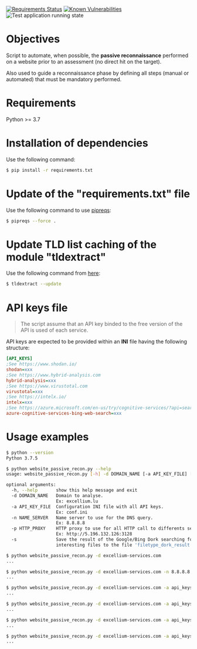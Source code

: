 [![Requirements Status](https://requires.io/github/righettod/website-passive-reconnaissance/requirements.svg?branch=master)](https://requires.io/github/righettod/website-passive-reconnaissance/requirements/?branch=master) [![Known Vulnerabilities](https://snyk.io/test/github/righettod/website-passive-reconnaissance/badge.svg?targetFile=requirements.txt)](https://snyk.io/test/github/righettod/website-passive-reconnaissance?targetFile=requirements.txt) ![Test application running state](https://github.com/righettod/website-passive-reconnaissance/workflows/Test%20application%20running%20state/badge.svg)

# Objectives

Script to automate, when possible, the **passive reconnaissance** performed on a website prior to an assessment (no direct hit on the target). 

Also used to guide a reconnaissance phase by defining all steps (manual or automated) that must be mandatory performed.

# Requirements

Python >= 3.7

# Installation of dependencies

Use the following command:

```bash
$ pip install -r requirements.txt
```

# Update of the "requirements.txt" file

Use the following command to use [pipreqs](https://github.com/bndr/pipreqs):

```bash
$ pipreqs --force .
```

# Update TLD list caching of the module "tldextract"

Use the following command from [here](https://github.com/john-kurkowski/tldextract#note-about-caching):

```bash
$ tldextract --update
```

# API keys file

> The script assume that an API key binded to the free version of the API is used of each service.

API keys are expected to be provided within an **INI** file having the following structure:

```ini
[API_KEYS]
;See https://www.shodan.io/
shodan=xxx
;See https://www.hybrid-analysis.com
hybrid-analysis=xxx
;See https://www.virustotal.com
virustotal=xxx
;See https://intelx.io/
intelx=xxx
;See https://azure.microsoft.com/en-us/try/cognitive-services/?api=search-api-v7
azure-cognitive-services-bing-web-search=xxx
```

# Usage examples

```bash
$ python --version
Python 3.7.5

$ python website_passive_recon.py --help
usage: website_passive_recon.py [-h] -d DOMAIN_NAME [-a API_KEY_FILE] [-n NAME_SERVER] [-p HTTP_PROXY] [-s]

optional arguments:
  -h, --help       show this help message and exit
  -d DOMAIN_NAME   Domain to analyse.
                   Ex: excellium.lu
  -a API_KEY_FILE  Configuration INI file with all API keys.
                   Ex: conf.ini
  -n NAME_SERVER   Name server to use for the DNS query.
                   Ex: 8.8.8.8
  -p HTTP_PROXY    HTTP proxy to use for all HTTP call to differents services.
                   Ex: http://5.196.132.126:3128
  -s               Save the result of the Google/Bing Dork searching for
                   interesting files to the file 'filetype_dork_result.txt'.

$ python website_passive_recon.py -d excellium-services.com
...

$ python website_passive_recon.py -d excellium-services.com -n 8.8.8.8
...

$ python website_passive_recon.py -d excellium-services.com -a api_keys.ini
...

$ python website_passive_recon.py -d excellium-services.com -a api_keys.ini -n 8.8.8.8
...

$ python website_passive_recon.py -d excellium-services.com -a api_keys.ini -n 8.8.8.8 -p http://5.196.132.126:3128
...

$ python website_passive_recon.py -d excellium-services.com -a api_keys.ini -n 8.8.8.8 -p http://5.196.132.126:3128 -s
...
```
